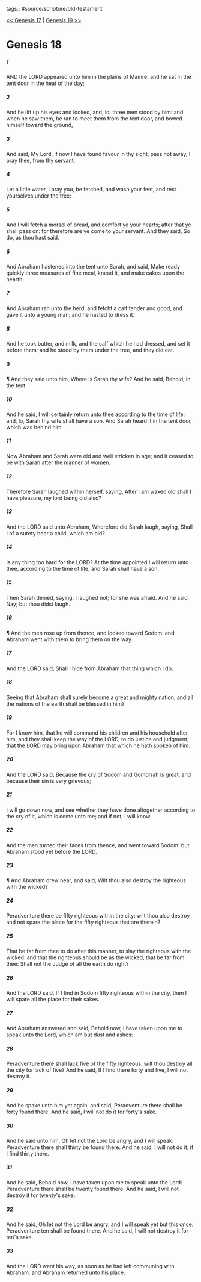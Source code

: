 tags:: #source/scripture/old-testament

[<< Genesis 17](old-testament/01_Genesis/Genesis_17.md) | [Genesis 19 >>](old-testament/01_Genesis/Genesis_19.md)

# Genesis 18

##### 1

AND the LORD appeared unto him in the plains of Mamre: and he sat in the tent door in the heat of the day;

##### 2

And he lift up his eyes and looked, and, lo, three men stood by him: and when he saw them, he ran to meet them from the tent door, and bowed himself toward the ground,

##### 3

And said, My Lord, if now I have found favour in thy sight, pass not away, I pray thee, from thy servant:

##### 4

Let a little water, I pray you, be fetched, and wash your feet, and rest yourselves under the tree:

##### 5

And I will fetch a morsel of bread, and comfort ye your hearts; after that ye shall pass on: for therefore are ye come to your servant. And they said, So do, as thou hast said.

##### 6

And Abraham hastened into the tent unto Sarah, and said, Make ready quickly three measures of fine meal, knead it, and make cakes upon the hearth.

##### 7

And Abraham ran unto the herd, and fetcht a calf tender and good, and gave it unto a young man; and he hasted to dress it.

##### 8

And he took butter, and milk, and the calf which he had dressed, and set it before them; and he stood by them under the tree, and they did eat.

##### 9

¶ And they said unto him, Where is Sarah thy wife? And he said, Behold, in the tent.

##### 10

And he said, I will certainly return unto thee according to the time of life; and, lo, Sarah thy wife shall have a son. And Sarah heard it in the tent door, which was behind him.

##### 11

Now Abraham and Sarah were old and well stricken in age; and it ceased to be with Sarah after the manner of women.

##### 12

Therefore Sarah laughed within herself, saying, After I am waxed old shall I have pleasure, my lord being old also?

##### 13

And the LORD said unto Abraham, Wherefore did Sarah laugh, saying, Shall I of a surety bear a child, which am old?

##### 14

Is any thing too hard for the LORD? At the time appointed I will return unto thee, according to the time of life, and Sarah shall have a son.

##### 15

Then Sarah denied, saying, I laughed not; for she was afraid. And he said, Nay; but thou didst laugh.

##### 16

¶ And the men rose up from thence, and looked toward Sodom: and Abraham went with them to bring them on the way.

##### 17

And the LORD said, Shall I hide from Abraham that thing which I do;

##### 18

Seeing that Abraham shall surely become a great and mighty nation, and all the nations of the earth shall be blessed in him?

##### 19

For I know him, that he will command his children and his household after him, and they shall keep the way of the LORD, to do justice and judgment; that the LORD may bring upon Abraham that which he hath spoken of him.

##### 20

And the LORD said, Because the cry of Sodom and Gomorrah is great, and because their sin is very grievous;

##### 21

I will go down now, and see whether they have done altogether according to the cry of it, which is come unto me; and if not, I will know.

##### 22

And the men turned their faces from thence, and went toward Sodom: but Abraham stood yet before the LORD.

##### 23

¶ And Abraham drew near, and said, Wilt thou also destroy the righteous with the wicked?

##### 24

Peradventure there be fifty righteous within the city: wilt thou also destroy and not spare the place for the fifty righteous that are therein?

##### 25

That be far from thee to do after this manner, to slay the righteous with the wicked: and that the righteous should be as the wicked, that be far from thee: Shall not the Judge of all the earth do right?

##### 26

And the LORD said, If I find in Sodom fifty righteous within the city, then I will spare all the place for their sakes.

##### 27

And Abraham answered and said, Behold now, I have taken upon me to speak unto the Lord, which am but dust and ashes:

##### 28

Peradventure there shall lack five of the fifty righteous: wilt thou destroy all the city for lack of five? And he said, If I find there forty and five, I will not destroy it.

##### 29

And he spake unto him yet again, and said, Peradventure there shall be forty found there. And he said, I will not do it for forty's sake.

##### 30

And he said unto him, Oh let not the Lord be angry, and I will speak: Peradventure there shall thirty be found there. And he said, I will not do it, if I find thirty there.

##### 31

And he said, Behold now, I have taken upon me to speak unto the Lord: Peradventure there shall be twenty found there. And he said, I will not destroy it for twenty's sake.

##### 32

And he said, Oh let not the Lord be angry, and I will speak yet but this once: Peradventure ten shall be found there. And he said, I will not destroy it for ten's sake.

##### 33

And the LORD went his way, as soon as he had left communing with Abraham: and Abraham returned unto his place.
